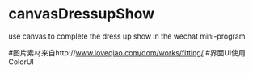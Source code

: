 # canvasDressupShow
use canvas to complete the dress up show in the wechat mini-program

#图片素材来自http://www.loveqiao.com/dom/works/fitting/
#界面UI使用ColorUI
